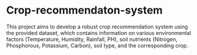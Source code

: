 # Crop-recommendaton-system
This project aims to develop a robust crop recommendation system using the provided dataset, which contains information on various environmental factors (Temperature, Humidity, Rainfall, PH), soil nutrients (Nitrogen, Phosphorous, Potassium, Carbon), soil type, and the corresponding crop.
